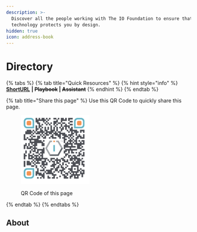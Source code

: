 ```yaml
---
description: >-
  Discover all the people working with The IO Foundation to ensure that
  technology protects you by design.
hidden: true
icon: address-book
---
```


# Directory

{% tabs %}
{% tab title="Quick Resources" %}
{% hint style="info" %}
[**ShortURL**](https://short.theiofoundation.org/TIOFDirectory) **|&#x20;**~~**Playbook**~~**&#x20;|&#x20;**~~**Assistant**~~
{% endhint %}
{% endtab %}

{% tab title="Share this page" %}
Use this QR Code to quickly share this page.

<figure><img src="../../.gitbook/assets/TIOFDocsTIOFsDirectory_4096x4096.png" alt="" width="188"><figcaption><p>QR Code of this page</p></figcaption></figure>
{% endtab %}
{% endtabs %}

## About



